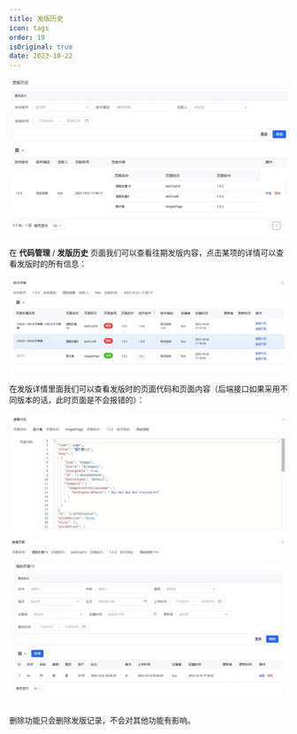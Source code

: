```yaml
---
title: 发版历史
icon: tags
order: 19
isOriginal: true
date: 2023-10-22
---
```


![发版历史](./images/releaseHistory/20231022184949.png)

在 **代码管理** / **发版历史** 页面我们可以查看往期发版内容，点击某项的详情可以查看发版时的所有信息：

![发版详情](./images/releaseHistory/20231022185011.png)

在发版详情里面我们可以查看发版时的页面代码和页面内容（后端接口如果采用不同版本的话，此时页面是不会报错的）：

![页面代码](./images/releaseHistory/20231022185242.png)
![页面内容](./images/releaseHistory/20231022185306.png)

删除功能只会删除发版记录，不会对其他功能有影响。
